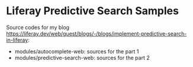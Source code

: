 # Liferay Predictive Search Samples

Source codes for my blog https://liferay.dev/web/guest/blogs/-/blogs/implement-predictive-search-in-liferay:

* modules/autocomplete-web: sources for the part 1
* modules/predictive-search-web: sources for the part 2

 
